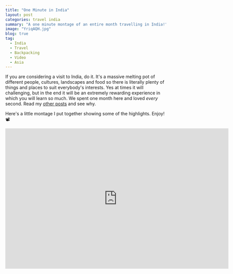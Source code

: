 ```yaml
---
title: "One Minute in India"
layout: post
categories: travel india
summary: "A one minute montage of an entire month travelling in India!"
image: "YriqAQH.jpg"
blog: true
tag:
  - India
  - Travel
  - Backpacking
  - Video
  - Asia
---
```


If you are considering a visit to India, do it. It's a massive melting pot of different people, cultures, landscapes and food so there is literally plenty of things and places to suit everybody's interests. Yes at times it will challenging, but in the end it will be an extremely rewarding experience in which you will learn so much. We spent one month here and loved *every* second. Read my [other posts]({{site.baseurl}}/tags/#India) and see why.

Here's a little montage I put together showing some of the highlights. Enjoy! 📽

<div class="post-iframe post-yt"><iframe width="700" height="440" src="https://www.youtube.com/embed/VbrrzrkrjxA" frameborder="0" allow="autoplay; encrypted-media" allowfullscreen></iframe></div>